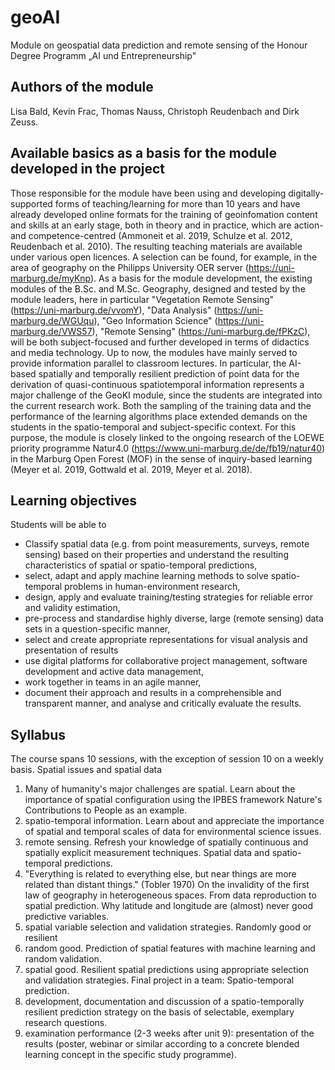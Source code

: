 # geoAI
Module on geospatial data prediction and remote sensing of the Honour Degree Programm „AI und Entrepreneurship"

## Authors of the module
Lisa Bald, Kevin Frac, Thomas Nauss, Christoph Reudenbach and Dirk Zeuss.  


## Available basics as a basis for the module developed in the project
Those responsible for the module have been using and developing digitally-supported forms of teaching/learning for more than 10 years and have already developed online formats for the training of geoinfomation content and skills at an early stage, both in theory and in practice, which are action- and competence-centred (Ammoneit et al. 2019, Schulze et al. 2012, Reudenbach et al. 2010).
The resulting teaching materials are available under various open licences. A selection can be found, for example, in the area of geography on the Philipps University OER server (https://uni-marburg.de/myKnp). As a basis for the module development, the existing modules of the B.Sc. and M.Sc. Geography, designed and tested by the module leaders, here in particular "Vegetation Remote Sensing" (https://uni-marburg.de/vvomY), "Data Analysis" (https://uni-marburg.de/WGUqu), "Geo Information Science" (https://uni-marburg.de/VWS57), "Remote Sensing" (https://uni-marburg.de/fPKzC), will be both subject-focused and further developed in terms of didactics and media technology. Up to now, the modules have mainly served to provide information parallel to classroom lectures. In particular, the AI-based spatially and temporally resilient prediction of point data for the derivation of quasi-continuous spatiotemporal information represents a major challenge of the GeoKI module, since the students are integrated into the current research work. Both the sampling of the training data and the performance of the learning algorithms place extended demands on the students in the spatio-temporal and subject-specific context.  For this purpose, the module is closely linked to the ongoing research of the LOEWE priority programme Natur4.0 (https://www.uni-marburg.de/de/fb19/natur40) in the Marburg Open Forest (MOF) in the sense of inquiry-based learning (Meyer et al. 2019, Gottwald et al. 2019, Meyer et al. 2018).

## Learning objectives
Students will be able to
- Classify spatial data (e.g. from point measurements, surveys, remote sensing) based on their properties and understand the resulting characteristics of spatial or spatio-temporal predictions,
- select, adapt and apply machine learning methods to solve spatio-temporal problems in human-environment research,
- design, apply and evaluate training/testing strategies for reliable error and validity estimation,
- pre-process and standardise highly diverse, large (remote sensing) data sets in a question-specific manner,
- select and create appropriate representations for visual analysis and presentation of results
- use digital platforms for collaborative project management, software development and active data management,
- work together in teams in an agile manner,
- document their approach and results in a comprehensible and transparent manner, and analyse and critically evaluate the results.

## Syllabus
The course spans 10 sessions, with the exception of session 10 on a weekly basis.
Spatial issues and spatial data
1. Many of humanity's major challenges are spatial. Learn about the importance of spatial configuration using the IPBES framework Nature's Contributions to People as an example.
2. spatio-temporal information. Learn about and appreciate the importance of spatial and temporal scales of data for environmental science issues.
3. remote sensing. Refresh your knowledge of spatially continuous and spatially explicit measurement techniques.
Spatial data and spatio-temporal predictions.
4. "Everything is related to everything else, but near things are more related than distant things." (Tobler 1970) On the invalidity of the first law of geography in heterogeneous spaces.
From data reproduction to spatial prediction. Why latitude and longitude are (almost) never good predictive variables.
6. spatial variable selection and validation strategies.
Randomly good or resilient
7. random good. Prediction of spatial features with machine learning and random validation.  
8. spatial good. Resilient spatial predictions using appropriate selection and validation strategies.
Final project in a team: Spatio-temporal prediction.
9. development, documentation and discussion of a spatio-temporally resilient prediction strategy on the basis of selectable, exemplary research questions.
10. examination performance (2-3 weeks after unit 9): presentation of the results (poster, webinar or similar according to a concrete blended learning concept in the specific study programme).
